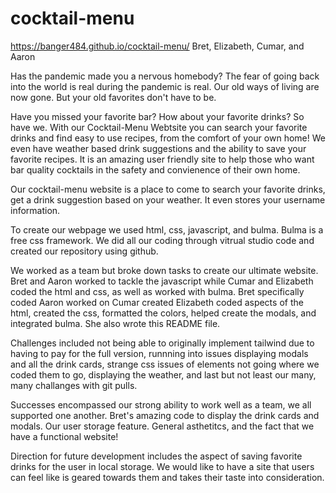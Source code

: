 # cocktail-menu
https://banger484.github.io/cocktail-menu/
Bret, Elizabeth, Cumar, and Aaron

Has the pandemic made you a nervous homebody?
The fear of going back into the world is real during the pandemic is real.
Our old ways of living are now gone.
But your old favorites don't have to be.

Have you missed your favorite bar? How about your favorite drinks?
So have we.
With our Cocktail-Menu Webtsite you can search your favorite drinks and find easy to use recipes, from the comfort of your own home!
We even have weather based drink suggestions and the ability to save your favorite recipes. 
It is an amazing user friendly site to help those who want bar quality cocktails in the safety and convienence of their own home.

Our cocktail-menu website is a place to come to search your favorite drinks, get a drink suggestion based on your weather. It even stores your username information.

To create our webpage we used html, css, javascript, and bulma. Bulma is a free css framework. We did all our coding through vitrual studio code and created our repository using github.

We worked as a team but broke down tasks to create our ultimate website. Bret and Aaron worked to tackle the javascript while Cumar and Elizabeth coded the html and css, as well as worked with bulma. 
Bret specifically coded
Aaron worked on 
Cumar created
Elizabeth coded aspects of the html, created the css, formatted the colors, helped create the modals, and integrated bulma. She also wrote this README file. 


Challenges included not being able to originally implement tailwind due to having to pay for the full version, runnning into issues displaying modals and all the drink cards, strange css issues of elements not going where we coded them to go, displaying the weather, and last but not least our many, many challanges with git pulls. 

Successes encompassed our strong ability to work well as a team, we all supported one another. Bret's amazing code to display the drink cards and modals. Our user storage feature. General asthetitcs, and the fact that we have a functional website!

Direction for future development includes the aspect of saving favorite drinks for the user in local storage. We would like to have a site that users can feel like is geared towards them and takes their taste into consideration. 
